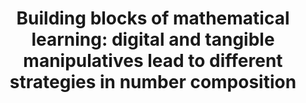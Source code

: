---
###############
# DO NOT EDIT
layout: publication
###############

###############
# TO EDIT
# pub title
title: "Building blocks of mathematical learning: digital and tangible manipulatives lead to different strategies in number composition"

# publication image
image:
 name: foto6094.jpg
 alt-text: "Photo taken during mathematics training with CETA system using tangibles. In this photo we observe an entire first grade classroom with 22 young children, playing with the blocks using our system CETA. Each child has a headphone, a tablet located on the table and the blocks to solve the additive composition tasks." # provide a short description for the image #a11y

# short description of the publication
description: "It is indispensable that objects may be grasped, lifted and explored or would it be enough to interact with virtual manipulatives? And specifically, how the objects’ affordances (i.e., the possibility to grasp physical objects or drag virtual ones) will shape and constrain children’s composing strategies."

# authors of the publication
authors: "Ana Cristina Pires, Fernando González Perilli, Ewelina Bakała, Bruno Fleisher, Gustavo Sansone and Sebastián Marichal"

# link to the pdf
pdf: https://www.frontiersin.org/articles/10.3389/feduc.2019.00081/abstract

 # people associated with the publication
people:
  - acp

conference-name: Frontiers in Education
venue: "Educational Psychology, 2019"
year: 2019

projects:
 - inclusive_education

# area for filter purpose
area: inclusive_education

---